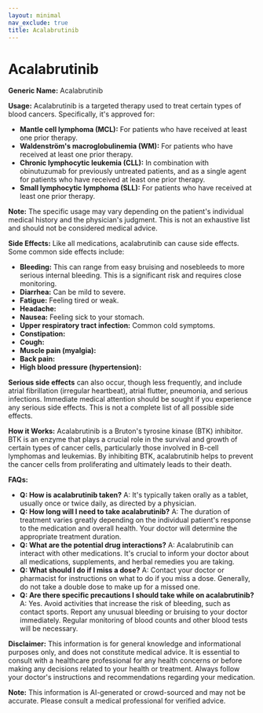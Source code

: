 ```yaml
---
layout: minimal
nav_exclude: true
title: Acalabrutinib
---
```


# Acalabrutinib

**Generic Name:** Acalabrutinib

**Usage:** Acalabrutinib is a targeted therapy used to treat certain types of blood cancers.  Specifically, it's approved for:

* **Mantle cell lymphoma (MCL):**  For patients who have received at least one prior therapy.
* **Waldenström's macroglobulinemia (WM):** For patients who have received at least one prior therapy.
* **Chronic lymphocytic leukemia (CLL):**  In combination with obinutuzumab for previously untreated patients, and as a single agent for patients who have received at least one prior therapy.
* **Small lymphocytic lymphoma (SLL):**  For patients who have received at least one prior therapy.

**Note:**  The specific usage may vary depending on the patient's individual medical history and the physician's judgment.  This is not an exhaustive list and should not be considered medical advice.

**Side Effects:**  Like all medications, acalabrutinib can cause side effects.  Some common side effects include:

* **Bleeding:**  This can range from easy bruising and nosebleeds to more serious internal bleeding.  This is a significant risk and requires close monitoring.
* **Diarrhea:** Can be mild to severe.
* **Fatigue:** Feeling tired or weak.
* **Headache:**
* **Nausea:** Feeling sick to your stomach.
* **Upper respiratory tract infection:**  Common cold symptoms.
* **Constipation:**
* **Cough:**
* **Muscle pain (myalgia):**
* **Back pain:**
* **High blood pressure (hypertension):**


**Serious side effects** can also occur, though less frequently, and include atrial fibrillation (irregular heartbeat),  atrial flutter,  pneumonia, and serious infections.  Immediate medical attention should be sought if you experience any serious side effects.  This is not a complete list of all possible side effects.


**How it Works:** Acalabrutinib is a Bruton's tyrosine kinase (BTK) inhibitor.  BTK is an enzyme that plays a crucial role in the survival and growth of certain types of cancer cells, particularly those involved in B-cell lymphomas and leukemias.  By inhibiting BTK, acalabrutinib helps to prevent the cancer cells from proliferating and ultimately leads to their death.

**FAQs:**

* **Q: How is acalabrutinib taken?** A:  It's typically taken orally as a tablet, usually once or twice daily, as directed by a physician.
* **Q: How long will I need to take acalabrutinib?** A: The duration of treatment varies greatly depending on the individual patient's response to the medication and overall health.  Your doctor will determine the appropriate treatment duration.
* **Q: What are the potential drug interactions?** A:  Acalabrutinib can interact with other medications.  It's crucial to inform your doctor about all medications, supplements, and herbal remedies you are taking.
* **Q: What should I do if I miss a dose?** A:  Contact your doctor or pharmacist for instructions on what to do if you miss a dose.  Generally, do not take a double dose to make up for a missed one.
* **Q: Are there specific precautions I should take while on acalabrutinib?** A: Yes.  Avoid activities that increase the risk of bleeding, such as contact sports.  Report any unusual bleeding or bruising to your doctor immediately.  Regular monitoring of blood counts and other blood tests will be necessary.

**Disclaimer:** This information is for general knowledge and informational purposes only, and does not constitute medical advice.  It is essential to consult with a healthcare professional for any health concerns or before making any decisions related to your health or treatment.  Always follow your doctor's instructions and recommendations regarding your medication.


**Note:** This information is AI-generated or crowd-sourced and may not be accurate. Please consult a medical professional for verified advice.